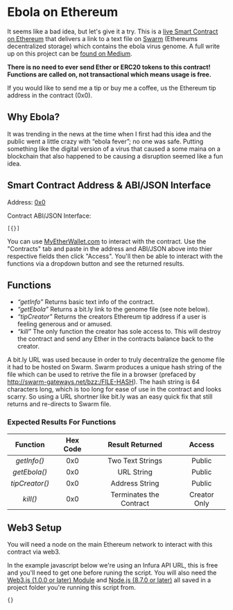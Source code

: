 # Ebola on Ethereum
It seems like a bad idea, but let's give it a try. This is a [live Smart Contract on Ethereum]() that delivers a link to a text file on [Swarm](http://swarm-gateways.net/bzz:/theswarm.eth/) (Ethereums decentralized storage) which contains the ebola virus genome. A full write up on this project can be [found on Medium]().

**There is no need to ever send Ether or ERC20 tokens to this contract! Functions are called on, not transactional which means usage is free.**

If you would like to send me a tip or buy me a coffee, us the Ethereum tip address in the contract (0x0).

## Why Ebola?
It was trending in the news at the time when I first had this idea and the public went a little crazy with “ebola fever”; no one was safe. Putting something like the digital version of a virus that caused a some maina on a blockchain that also happened to be causing a disruption seemed like a fun idea.

## Smart Contract Address & ABI/JSON Interface
Address: [0x0]()

Contract ABI/JSON Interface:

```[{}]```

You can use [MyEtherWallet.com](https://www.myetherwallet.com/#contracts) to interact with the contract. Use the "Contracts" tab and paste in the address and ABI/JSON above into thier respective fields then click "Access". You'll then be able to interact with the functions via a dropdown button and see the returned results.

## Functions
- *“getInfo”* Returns basic text info of the contract.
- *“getEbola”* Returns a bit.ly link to the genome file (see note below).
- *“tipCreator”* Returns the creators Ethereum tip address if a user is feeling generous and or amused.
- *“kill”* The only function the creator has sole access to. This will destroy the contract and send any Ether in the contracts balance back to the creator.

A bit.ly URL was used because in order to truly decentralize the genome file it had to be hosted on Swarm. Swarm produces a unique hash string of the file which can be used to retrive the file in a browser (prefaced by http://swarm-gateways.net/bzz:/FILE-HASH). The hash string is 64 characters long, which is too long for ease of use in the contract and looks scarry. So using a URL shortner like bit.ly was an easy quick fix that still returns and re-directs to Swarm file.

### Expected Results For Functions
| Function      | Hex Code      | Result Returned | Access        |
|:-------------:|:-------------:|:---------------:|:-------------:|
| *getInfo()*   | 0x0           | Two Text Strings | Public     |
| *getEbola()*  | 0x0           | URL String       | Public     |
| *tipCreator()* | 0x0          | Address String   | Public     |
| *kill()*      | 0x0           | Terminates the Contract | Creator Only |

## Web3 Setup
You will need a node on the main Ethereum network to interact with this contract via web3.

In the example javascript below we're using an Infura API URL, this is free and you'll need to get one before runing the script. You will also need the [Web3.js (1.0.0 or later) Module](https://github.com/ethereum/web3.js/) and [Node.js (8.7.0 or later)](https://nodejs.org/en/) all saved in a project folder you're running this script from.

``` javascript
{}
```
